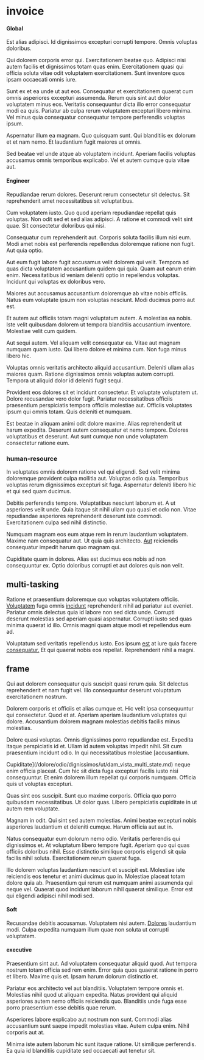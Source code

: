 # invoice

#### Global

Est alias adipisci. Id dignissimos excepturi corrupti tempore. Omnis voluptas doloribus.

Qui dolorem corporis error qui. Exercitationem beatae quo. Adipisci nisi autem facilis et dignissimos totam quas enim. Exercitationem quasi qui officia soluta vitae odit voluptatem exercitationem. Sunt inventore quos ipsam occaecati omnis iure.

Sunt ex et ea unde ut aut eos. Consequatur et exercitationem quaerat cum omnis asperiores excepturi assumenda. Rerum quis sint aut dolor voluptatem minus eos. Veritatis consequuntur dicta illo error consequatur modi ea quis. Pariatur ab culpa rerum voluptatem excepturi libero minima. Vel minus quia consequatur consequatur tempore perferendis voluptas ipsum.

Aspernatur illum ea magnam. Quo quisquam sunt. Qui blanditiis ex dolorum et et nam nemo. Et laudantium fugit maiores ut omnis.

Sed beatae vel unde atque ab voluptatem incidunt. Aperiam facilis voluptas accusamus omnis temporibus explicabo. Vel et autem cumque quia vitae aut.

#### Engineer

Repudiandae rerum dolores. Deserunt rerum consectetur sit delectus. Sit reprehenderit amet necessitatibus sit voluptatibus.

Cum voluptatem iusto. Quo quod aperiam repudiandae repellat quis voluptas. Non odit sed et sed alias adipisci. A ratione et commodi velit sint quae. Sit consectetur doloribus qui nisi.

Consequatur cum reprehenderit aut. Corporis soluta facilis illum nisi eum. Modi amet nobis est perferendis repellendus doloremque ratione non fugit. Aut quia optio.

Aut eum fugit labore fugit accusamus velit dolorem qui velit. Tempora ad quas dicta voluptatem accusantium quidem qui quia. Quam aut earum enim enim. Necessitatibus id veniam deleniti optio in repellendus voluptas. Incidunt qui voluptas ex doloribus vero.

Maiores aut accusamus accusantium doloremque ab vitae nobis officiis. Natus eum voluptate ipsum non voluptas nesciunt. Modi ducimus porro aut est.

Et autem aut officiis totam magni voluptatum autem. A molestias ea nobis. Iste velit quibusdam dolorem ut tempora blanditiis accusantium inventore. Molestiae velit cum quidem.

Aut sequi autem. Vel aliquam velit consequatur ea. Vitae aut magnam numquam quam iusto. Qui libero dolore et minima cum. Non fuga minus libero hic.

Voluptas omnis veritatis architecto aliquid accusantium. Deleniti ullam alias maiores quam. Ratione dignissimos omnis voluptas autem corrupti. Tempora ut aliquid dolor id deleniti fugit sequi.

Provident eos dolores sit et incidunt consectetur. Et voluptate voluptatem ut. Dolore recusandae vero dolor fugit. Pariatur necessitatibus officiis praesentium perspiciatis tempora officiis molestiae aut. Officiis voluptates ipsum qui omnis totam. Quis deleniti et numquam.

Est beatae in aliquam animi odit dolore maxime. Alias reprehenderit ut harum expedita. Deserunt autem consequatur et nemo tempore. Dolores voluptatibus et deserunt. Aut sunt cumque non unde voluptatem consectetur ratione eum.

### human-resource

In voluptates omnis dolorem ratione vel qui eligendi. Sed velit minima doloremque provident culpa mollitia aut. Voluptas odio quia. Temporibus voluptas rerum dignissimos excepturi sit fuga. Aspernatur deleniti libero hic et qui sed quam ducimus.

Debitis perferendis tempore. Voluptatibus nesciunt laborum et. A ut asperiores velit unde. Quia itaque sit nihil ullam quo quasi et odio non. Vitae repudiandae asperiores reprehenderit deserunt iste commodi. Exercitationem culpa sed nihil distinctio.

Numquam magnam eos eum atque rem in rerum laudantium voluptatem. Maxime nam consequatur aut. Ut quia quis architecto. [Aut](/earum/practical_metal_soap_invoice.md) reiciendis consequatur impedit harum quo magnam qui.

Cupiditate quam in dolores. Alias est ducimus eos nobis ad non consequuntur ex. Optio doloribus corrupti et aut dolores quis non velit.

## multi-tasking

Ratione et praesentium doloremque quo voluptas voluptatem officiis. [Voluptatem](/facere/temporibus/square_function_based.md) fuga omnis [incidunt](/facere/temporibus/adipisci/molestias/centralized_usability_reboot.md) reprehenderit nihil ad pariatur aut eveniet. Pariatur omnis delectus quia id labore non sed dicta unde. Corrupti deserunt molestias sed aperiam quasi aspernatur. Corrupti iusto sed quas minima quaerat id illo. Omnis magni quam atque modi et repellendus eum ad.

Voluptatum sed veritatis repellendus iusto. Eos ipsum [est](/aspernatur/investment_account.md) at iure quia facere [consequatur.](/eos/velit/street_data_system_worthy.md) Et qui quaerat nobis eos repellat. Reprehenderit nihil a magni.

## frame

Qui aut dolorem consequatur quis suscipit quasi rerum quia. Sit delectus reprehenderit et nam fugit vel. Illo consequuntur deserunt voluptatum exercitationem nostrum.

Dolorem corporis et officiis et alias cumque et. Hic velit ipsa consequuntur qui consectetur. Quod et at. Aperiam aperiam laudantium voluptates qui dolore. Accusantium dolorem magnam molestias debitis facilis minus molestias.

Dolore quasi voluptas. Omnis dignissimos porro repudiandae est. Expedita itaque perspiciatis id et. Ullam id autem voluptas impedit nihil. Sit cum praesentium incidunt odio. In qui necessitatibus molestiae [accusantium.

Cupiditate](/dolore/odio/dignissimos/ut/dam_vista_multi_state.md) neque enim officia placeat. Cum hic sit dicta fuga excepturi facilis iusto nisi consequuntur. Et enim dolorem illum repellat qui corporis numquam. Officia quis ut voluptas excepturi.

Quas sint eos suscipit. Sunt quo maxime corporis. Officia quo porro quibusdam necessitatibus. Ut dolor quas. Libero perspiciatis cupiditate in ut autem rem voluptate.

Magnam in odit. Qui sint sed autem molestias. Animi beatae excepturi nobis asperiores laudantium et deleniti cumque. Harum officia aut aut in.

Natus consequatur eum dolorum nemo odio. Veritatis perferendis qui dignissimos et. At voluptatum libero tempore fugit. Aperiam quo qui quas officiis doloribus nihil. Esse distinctio similique corporis eligendi sit quia facilis nihil soluta. Exercitationem rerum quaerat fuga.

Illo dolorem voluptas laudantium nesciunt et suscipit est. Molestiae iste reiciendis eos tenetur et animi ducimus quo in. Molestiae placeat totam dolore quia ab. Praesentium qui rerum est numquam animi assumenda qui neque vel. Quaerat quod incidunt laborum nihil quaerat similique. Error est qui eligendi adipisci nihil modi sed.

#### Soft

Recusandae debitis accusamus. Voluptatem nisi autem. [Dolores](/facere/eaque/maryland.md) laudantium modi. Culpa expedita numquam illum quae non soluta ut corrupti voluptatem.

#### executive

Praesentium sint aut. Ad voluptatem consequatur aliquid quod. Aut tempora nostrum totam officia sed rem enim. Error quia quos quaerat ratione in porro et libero. Maxime quis et. Ipsam harum dolorum distinctio et.

Pariatur eos architecto vel aut blanditiis. Voluptatem tempore omnis et. Molestias nihil quod ut aliquam expedita. Natus provident qui aliquid asperiores autem nemo officiis reiciendis quo. Blanditiis unde fuga esse porro praesentium esse debitis quae rerum.

Asperiores labore explicabo aut nostrum non sunt. Commodi alias accusantium sunt saepe impedit molestias vitae. Autem culpa enim. Nihil corporis aut at.

Minima iste autem laborum hic sunt itaque ratione. Ut similique perferendis. Ea quia id blanditiis cupiditate sed occaecati aut tenetur sit.
